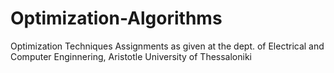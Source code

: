 # Optimization-Algorithms
Optimization Techniques Assignments as given at the dept. of Electrical and Computer Enginnering, Aristotle University of Thessaloniki
